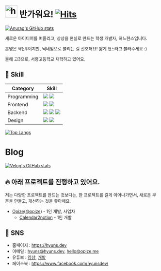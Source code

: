 # <img src="https://user-images.githubusercontent.com/1303154/88677602-1635ba80-d120-11ea-84d8-d263ba5fc3c0.gif" width="40px" alt="hi"> 반가워요! [![Hits](https://hits.seeyoufarm.com/api/count/incr/badge.svg?url=https%3A%2F%2Fgithub.com%2FHyunsDev&count_bg=%235E82D1&title_bg=%23555555&icon=react.svg&icon_color=%23E7E7E7&title=Hello%2C+Hyuns%21&edge_flat=false)](https://github.com/HyunsDev)

[![Anurag's GitHub stats](https://github-readme-stats.vercel.app/api?username=hyunsdev)](https://github.com/anuraghazra/github-readme-stats)

새로운 아이디어를 떠올리고, 상상을 현실로 만드는 학생 개발자, 혀느현스입니다.

본명은 `박현우`이지만, 닉네임으로 불리는 걸 선호해요! 짧게 `현스`라고 불러주세요 :)

올해 고3으로, 서령고등학교 재학하고 있어요.

## 🔧 Skill
|Category|Skill|
|-|-|
|Programming|![](https://img.shields.io/badge/javascript-ffca28?style=for-the-badge&logo=javascript&logoColor=black) ![](https://img.shields.io/badge/TypeScript-007ACC?style=for-the-badge&logo=typescript&logoColor=white)|
|Frontend|![](https://img.shields.io/badge/react-61DAFB?style=for-the-badge&logo=react&logoColor=black) ![](https://img.shields.io/badge/styled--components-DB7093?style=for-the-badge&logo=styled-components&logoColor=white)
|Backend|![](https://img.shields.io/badge/Node.js-339933?style=for-the-badge&logo=nodedotjs&logoColor=white) ![](https://img.shields.io/badge/MongoDB-47A248?style=for-the-badge&logo=MongoDB&logoColor=white) ![](https://img.shields.io/badge/MariaDB-003545?style=for-the-badge&logo=MariaDB&logoColor=white)|
|Design|![](https://img.shields.io/badge/After%20Effects-9999FF?style=for-the-badge&logo=AdobeAfterEffects&logoColor=white) ![](https://img.shields.io/badge/Adobe%20Xd-FF61F6?style=for-the-badge&logo=AdobeXd&logoColor=white)|


[![Top Langs](https://github-readme-stats.vercel.app/api/top-langs/?username=hyunsdev)](https://github.com/hyunsdev)

# Blog
[![Velog's GitHub stats](https://velog-readme-stats.vercel.app/api?name=phw3071)](https://velog.io/@phw3071)

## 🔥 아래 프로젝트를 진행하고 있어요.
저는 다양한 프로젝트를 만드는 것보다는, 한 프로젝트를 길게 이어나가면서, 새로운 부분을 만들고, 개선하는 것을 좋아해요.
* [Opize](https://opize.me)([@opize](https://github.com/opize)) - 1인 개발, 사업자
  * [Calendar2notion](https://calendar2notion.opize.me) - 1인 개발


## 💬 SNS
* 홈페이지 : https://hyuns.dev
* 이메일 : [hyuns@hyuns.dev](mailto://hyuns@hyuns.dev), [hello@opize.me](hello@opize.me)
* 유튜브 : [영상](https://www.youtube.com/c/HyunSPRODUCTION/videos), [개발](https://www.youtube.com/channel/UCarkBzs9AYUZDussIi1-Etw)
* 페이스북 : https://www.facebook.com/hyunsdev/
